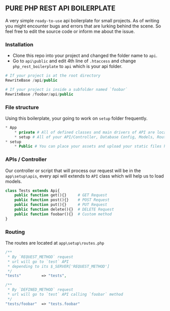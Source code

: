 ## PURE PHP REST API BOILERPLATE

A very simple `ready-to-use` api boilerplate for small projects. As of writing you might encounter bugs and errors that are lurking behind the scene. So feel free to edit the source code or inform me about the issue.

### Installation

* Clone this repo into your project and changed the folder name to `api`.
* Go to `api\public` and edit 4th line of `.htaccess` and change `php_rest_boilerplate` to `api` which is your api folder.

```PHP
# If your project is at the root directory
RewriteBase /api/public

# If your project is inside a subfolder named `foobar`
RewriteBase /foobar/api/public
```

### File structure
Using this boilerplate, your going to work on `setup` folder frequently.
```PHP
* App
    * private # All of defined classes and main drivers of API are located
    * setup # All of your API/Controller, Database Config, Models, Routes
* setup
    * Public # You can place your assets and upload your static files here 
```

### APIs / Controller
Our controller or script that will process our request will be in the `app\setup\apis`, every api will extends to `API` class which will help us to load models.
```PHP
class Tests extends Api{
    public function get(){}     # GET Request
    public function post(){}    # POST Request
    public function put(){}     # PUT Request
    public function delete(){}  # DELETE Request
    public function foobar(){}  # Custom method
}

```

### Routing
The routes are located at `app\setup\routes.php`
```PHP
/**
 * By `REQUEST_METHOD` request
 * url will go to `test` API 
 * depending to its $_SERVER['REQUEST_METHOD']
 */
"tests" 		=> "tests",

/**
 * By `DEFINED_METHOD` request
 * url will go to `test` API calling `foobar` method
 */
"tests/foobar" 	=> "tests.foobar"
```
